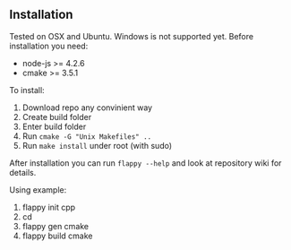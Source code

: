 ## Installation
Tested on OSX and Ubuntu. Windows is not supported yet.
Before installation you need:
* node-js >= 4.2.6
* cmake >= 3.5.1

To install:
1. Download repo any convinient way
2. Create build folder
3. Enter build folder
4. Run `cmake -G "Unix Makefiles" ..`
5. Run `make install` under root (with sudo)

After installation you can run `flappy --help` and look at repository wiki for
details.

Using example:
1. flappy init cpp <Project name>
2. cd <Project name>
3. flappy gen cmake
4. flappy build cmake

